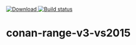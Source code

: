 [ ![Download](https://api.bintray.com/packages/sixten-hilborn/public-conan/range-v3%3Asixten-hilborn/images/download.svg) ](https://bintray.com/sixten-hilborn/public-conan/range-v3%3Asixten-hilborn/_latestVersion)
[![Build status](https://ci.appveyor.com/api/projects/status/en81h1ys9owohcd9/branch/stable/vcpkg5-vs2015?svg=true)](https://ci.appveyor.com/project/sixten-hilborn/conan-range-v3-vs2015/branch/stable/vcpkg5-vs2015)

# conan-range-v3-vs2015
